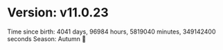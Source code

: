 # Version: v11.0.23
Time since birth: 4041 days, 96984 hours, 5819040 minutes, 349142400 seconds
Season: Autumn 🍁
